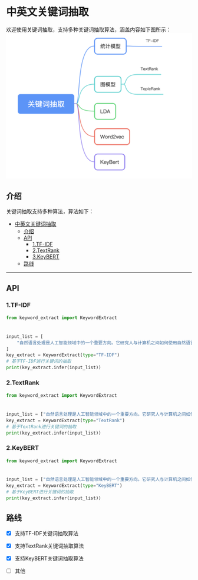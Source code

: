 #  中英文关键词抽取
欢迎使用关键词抽取，支持多种关键词抽取算法，涵盖内容如下图所示：
![image](images/main.png)



## 介绍

关键词抽取支持多种算法，算法如下：
- [中英文关键词抽取](#中英文关键词抽取)
  - [介绍](#介绍)
  - [API](#api)
    - [1.TF-IDF](#1tf-idf)
    - [2.TextRank](#2textrank)
    - [3.KeyBERT](#3KeyBERT)
  - [路线](#路线)




---
## API



### 1.TF-IDF


```python
from keyword_extract import KeywordExtract


input_list = [
    "自然语言处理是人工智能领域中的一个重要方向。它研究人与计算机之间如何使用自然语言进行有效沟通。"
]
key_extract = KeywordExtract(type="TF-IDF")
# 基于TF-IDF进行关键词的抽取
print(key_extract.infer(input_list))
```

### 2.TextRank


```python
from keyword_extract import KeywordExtract

    
input_list = ["自然语言处理是人工智能领域中的一个重要方向。它研究人与计算机之间如何使用自然语言进行有效沟通。"]
key_extract = KeywordExtract(type="TextRank")
# 基于TextRank进行关键词的抽取
print(key_extract.infer(input_list))

```
### 2.KeyBERT


```python
from keyword_extract import KeywordExtract

    
input_list = ["自然语言处理是人工智能领域中的一个重要方向。它研究人与计算机之间如何使用自然语言进行有效沟通。"]
key_extract = KeywordExtract(type="KeyBERT")
# 基于KeyBERT进行关键词的抽取
print(key_extract.infer(input_list))

```

## 路线

* [X] 支持TF-IDF关键词抽取算法
* [X] 支持TextRank关键词抽取算法
* [X] 支持KeyBERT关键词抽取算法
* [ ] 其他

